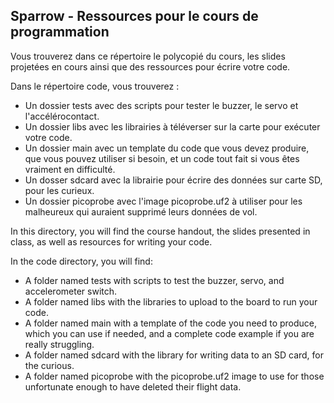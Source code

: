 ## Sparrow - Ressources pour le cours de programmation ##

Vous trouverez dans ce répertoire le polycopié du cours, les slides projetées en cours ainsi que des ressources pour écrire votre code.

Dans le répertoire code, vous trouverez :

- Un dossier tests avec des scripts pour tester le buzzer, le servo et l'accélérocontact.
- Un dossier libs avec les librairies à téléverser sur la carte pour exécuter votre code.
- Un dossier main avec un template du code que vous devez produire, que vous pouvez utiliser si besoin, et un code tout fait si vous êtes vraiment en difficulté.
- Un dosser sdcard avec la librairie pour écrire des données sur carte SD, pour les curieux.
- Un dossier picoprobe avec l'image picoprobe.uf2 à utiliser pour les malheureux qui auraient supprimé leurs données de vol.


In this directory, you will find the course handout, the slides presented in class, as well as resources for writing your code.

In the code directory, you will find:

- A folder named tests with scripts to test the buzzer, servo, and accelerometer switch.
- A folder named libs with the libraries to upload to the board to run your code.
- A folder named main with a template of the code you need to produce, which you can use if needed, and a complete code example if you are really struggling.
- A folder named sdcard with the library for writing data to an SD card, for the curious.
- A folder named picoprobe with the picoprobe.uf2 image to use for those unfortunate enough to have deleted their flight data.